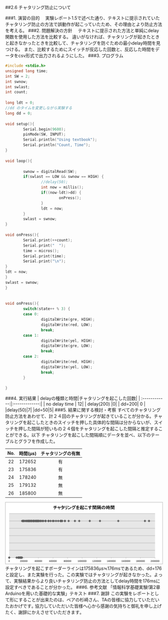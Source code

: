 ##2.6 チャタリング防止について

###1.	演習の目的
　実験レポート1.5で述べた通り、テキストに提示されていたチャタリング防止の方法で誤動作が起こっていたため、その理由とより防止方法を考える。
###2.	問題解決の方針
　テキストに提示された方法と単純にdelay関数を使用した方法を比較する。
 違いがなければ、チャタリングが起きたときと起きなかったときを比較して、チャタリングを防ぐための最小delay時間を見つける。
 また、比較するためにスイッチが反応した回数と、反応した時間をデータをcsv形式で出力されるようにした。
###3.	プログラム
```c
#include <stdio.h>
unsigned long time;
int SW = 2;
int swnow;
int swlast;
int count;

long ldt = 0;
//dd のタイムを変更しながら実験する
long dd = 0;

void setup(){
        Serial.begin(9600);
        pinMode(SW, INPUT);
        Serial.println("Using textbook");
        Serial.println("Count, Time");
}

void loop(){

        swnow = digitalRead(SW);
        if(swlast == LOW && swnow == HIGH) {
                //delay(50);　
                int now = millis();
                if((now-ldt)>dd) {
                        onPress();
                }
                ldt = now;
        }
        swlast = swnow;
}

void onPress(){
        Serial.print(++count);
        Serial.print("  ");
        time = micros();
        Serial.print(time);
        Serial.print("\n");
}
ldt = now;
}
swlast = swnow;
}


void onPress(){
        switch(state++ % 3) {
        case 0:
                digitalWrite(gre, HIGH);
                digitalWrite(red, LOW);
                break;
        case 1:
                digitalWrite(yel, HIGH);
                digitalWrite(gre, LOW);
                break;
        case 2:
                digitalWrite(red, HIGH);
                digitalWrite(yel, LOW);
                break;
        }

}
```
###4.	実行結果
| delayの種類と時間|チャタリングを起こした回数|
| :------------:|:-------------:| 
| no delay time | 12| 
| delay(200) |0| 
| dd=200| 0 | 
|delay(50)|7|
|dd=50|5|
###5.	結果に関する検討・考察
すべてのチャタリング防止方法をあわせて、計２４回のチャタリングが起きていることが分かる。チャタリングを起こしたときのスイッチを押した具体的な間隔は分からないが、スイッチを押した間隔が短いもの２４個をチャタリングを起こした間隔と推定することができる。以下
チャタリングを起こした間隔順にデータを並べ、以下のテーブルとグラフを作成した。

|No.|時間(μs)|チャタリングの有無|
|:------------:|:------------:|:------------:|
|22|172652|有|
|23|175836|有|
|24|178240|無|
|25|179132|無|
|26|185800|無|

![alt text]( https://github.com/AtomScott/mySchoolWork/blob/master/Arduino/Arduino_reports/chatteringGraph.png  "chatteringGraph")
チャタリングを起こすボーダーラインは175836μs≒176msであるため、dd=176と設定し、また実験を行った。この実験ではチャタリングが起きなかった。よって、実験結果からより良いチャタリング防止の方法としてdelay時間を176msに設定すべきであることが分かった。
###6.	参考文献
「情報科学基礎実験!第2章Arduinoを用いた基礎的な実験」テキスト
###7.	謝辞
この実験をレポートとして形にすることが出来たのは、ペアの杉崎さん、TAの皆様に協力していただいたおかげです｡
協力していただいた皆様へ心から感謝の気持ちと御礼を申し上げたく、謝辞にかえさせていただきます｡ 　

